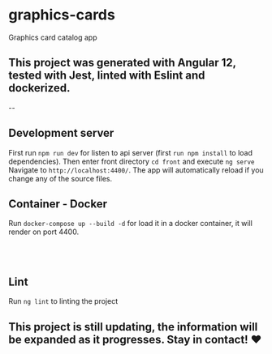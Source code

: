 # graphics-cards
Graphics card catalog app


This project was generated with Angular 12, tested with Jest, linted with Eslint and dockerized.
--
--

## Development server

First run `npm run dev` for listen to api server (first `run npm install` to load dependencies). Then enter front directory `cd front` and execute `ng serve`
Navigate to `http://localhost:4400/`. The app will automatically reload if you change any of the source files.

## Container - Docker

Run `docker-compose up --build -d` for load it in a docker container, it will render on port 4400.

<br><br>

## Lint

Run `ng lint` to linting the project

## This project is still updating, the information will be expanded as it progresses. Stay in contact! ❤️
